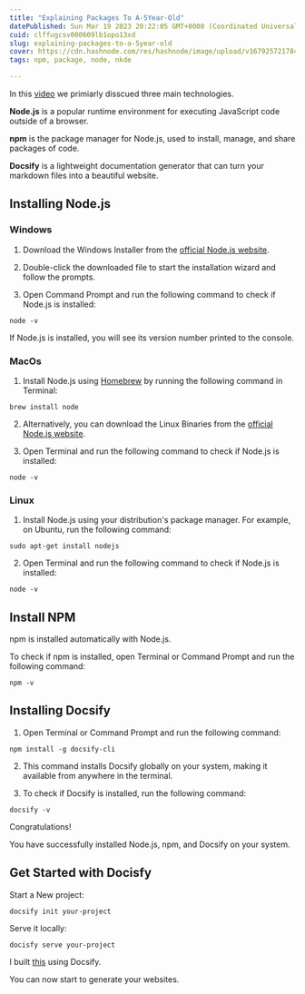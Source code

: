 ```yaml
---
title: "Explaining Packages To A-5Year-Old"
datePublished: Sun Mar 19 2023 20:22:05 GMT+0000 (Coordinated Universal Time)
cuid: clffugcsv000609lb1opo13xd
slug: explaining-packages-to-a-5year-old
cover: https://cdn.hashnode.com/res/hashnode/image/upload/v1679257217849/52e0051b-2513-45b4-b10d-04a670440774.png
tags: npm, package, node, nkde

---
```



In this [video](https://youtu.be/ZfuSs_g1jTs) we primiarly disscued three main technologies.

**Node.js** is a popular runtime environment for executing JavaScript code outside of a browser.  
  
**npm** is the package manager for Node.js, used to install, manage, and share packages of code.  
  
**Docsify** is a lightweight documentation generator that can turn your markdown files into a beautiful website.

## Installing Node.js

### Windows

1. Download the Windows Installer from the [official Node.js website](https://nodejs.org/en/download/).
    
2. Double-click the downloaded file to start the installation wizard and follow the prompts.
    
3. Open Command Prompt and run the following command to check if Node.js is installed:

```
node -v
```

If Node.js is installed, you will see its version number printed to the console.


### MacOs

1. Install Node.js using [Homebrew](https://brew.sh/) by running the following command in Terminal:
```
brew install node
```

2. Alternatively, you can download the Linux Binaries from the [official Node.js website](https://nodejs.org/en/download/).

3. Open Terminal and run the following command to check if Node.js is installed:

```
node -v
```


### Linux

1. Install Node.js using your distribution's package manager. For example, on Ubuntu, run the following command:

```
sudo apt-get install nodejs
```

2. Open Terminal and run the following command to check if Node.js is installed:

```
node -v
```

## Install NPM

npm is installed automatically with Node.js. 

To check if npm is installed, open Terminal or Command Prompt and run the following command:

```
npm -v
```

## Installing Docsify


1. Open Terminal or Command Prompt and run the following command:

```
npm install -g docsify-cli
```

2. This command installs Docsify globally on your system, making it available from anywhere in the terminal.

3. To check if Docsify is installed, run the following command:

```
docsify -v
```

Congratulations! 

You have successfully installed Node.js, npm, and Docsify on your system. 

## Get Started with Docisfy


Start a New project:

```
docsify init your-project
```

Serve it locally:

```
docisfy serve your-project
```

I built [this](https://istic.computer-engineering.tech/#/) using Docsify.

You can now start to generate your websites.











